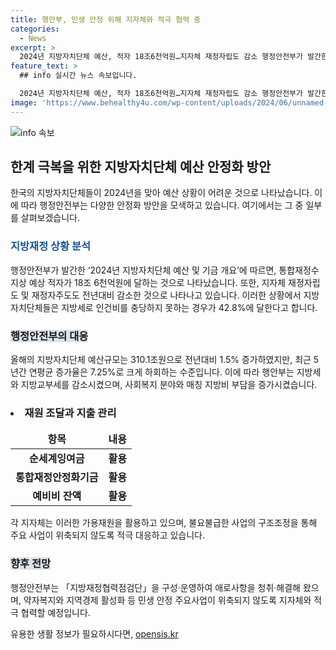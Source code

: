 ```yaml
---
title: 행안부, 민생 안정 위해 지자체와 적극 협력 중
categories:
  - News
excerpt: >
  2024년 지방자치단체 예산, 적자 18조6천억원…지자체 재정자립도 감소 행정안전부가 발간한 자료에 따르면, 2024년 지방자치단체의 재정 상황이 심각한 수준으로 파악되고 있습니다. 지방세로는 인건비도 충당하지 못하는 지자체가 104개(42.8%)로 나타나며, 재정자립도와 재정자주도가 전년대비 감소한 것으로 나타났습니다. 이에 행안부는 지자체와 적극 협력하여 애로사항을 해결하고 지역경제 활성화에 힘쓸 계획이다.
feature_text: >
  ## info 실시간 뉴스 속보입니다.

  2024년 지방자치단체 예산, 적자 18조6천억원…지자체 재정자립도 감소 행정안전부가 발간한 자료에 따르면, 2024년 지방자치단체의 재정 상황이 심각한 수준으로 파악되고 있습니다. 지방세로는 인건비도 충당하지 못하는 지자체가 104개(42.8%)로 나타나며, 재정자립도와 재정자주도가 전년대비 감소한 것으로 나타났습니다. 이에 행안부는 지자체와 적극 협력하여 애로사항을 해결하고 지역경제 활성화에 힘쓸 계획이다.
image: 'https://www.behealthy4u.com/wp-content/uploads/2024/06/unnamed-file.png'
---
```


<p><img src="https://www.behealthy4u.com/wp-content/uploads/2024/06/unnamed-file.png" alt="info 속보" /></p>

<h2 data-ke-size="size26">한계 극복을 위한 지방자치단체 예산 안정화 방안</h2>

<p data-ke-size="size16">한국의 지방자치단체들이 2024년을 맞아 예산 상황이 어려운 것으로 나타났습니다. 이에 따라 행정안전부는 다양한 안정화 방안을 모색하고 있습니다. 여기에서는 그 중 일부를 살펴보겠습니다.</p>

<h3><span style="color: #1a5490;">지방재정 상황 분석</span></h3>

<p data-ke-size="size16">행정안전부가 발간한 ‘2024년 지방자치단체 예산 및 기금 개요’에 따르면, 통합재정수지상 예상 적자가 18조 6천억원에 달하는 것으로 나타났습니다. 또한, 지자체 재정자립도 및 재정자주도도 전년대비 감소한 것으로 나타나고 있습니다. 이러한 상황에서 지방자치단체들은 지방세로 인건비를 충당하지 못하는 경우가 42.8%에 달한다고 합니다.</p>

<h3><b><span style="background-color: #21538527;">행정안전부의 대응</span></b></h3>

<p data-ke-size="size16">올해의 지방자치단체 예산규모는 310.1조원으로 전년대비 1.5% 증가하였지만, 최근 5년간 연평균 증가율은 7.25%로 크게 하회하는 수준입니다. 이에 따라 행안부는 지방세와 지방교부세를 감소시켰으며, 사회복지 분야와 매칭 지방비 부담을 증가시켰습니다.</p>

<h3><li>재원 조달과 지출 관리</li></h3>

<table>
<thead>
<tr>
<td style="text-align: center; height: 17px;"><b>항목</b></td>
<td style="text-align: center; height: 17px;"><b>내용</b></td>
</tr>
</thead>
<tbody>
<tr>
<td style="text-align: center; height: 17px;"><b>순세계잉여금</b></td>
<td style="text-align: center; height: 17px;"><b>활용</b></td>
</tr>
<tr>
<td style="text-align: center; height: 17px;"><b>통합재정안정화기금</b></td>
<td style="text-align: center; height: 17px;"><b>활용</b></td>
</tr>
<tr>
<td style="text-align: center; height: 17px;"><b>예비비 잔액</b></td>
<td style="text-align: center; height: 17px;"><b>활용</b></td>
</tr>
</tbody>
</table>

<p data-ke-size="size16">각 지자체는 이러한 가용재원을 활용하고 있으며, 불요불급한 사업의 구조조정을 통해 주요 사업이 위축되지 않도록 적극 대응하고 있습니다.</p>

<h3><b><span style="background-color: #21538527;">향후 전망</span></b></h3>

<p data-ke-size="size16">행정안전부는 「지방재정협력점검단」을 구성·운영하여 애로사항을 청취·해결해 왔으며, 약자복지와 지역경제 활성화 등 민생 안정 주요사업이 위축되지 않도록 지자체와 적극 협력할 예정입니다.</p>
유용한 생활 정보가 필요하시다면, <a href="https://opensis.kr" rel="dofollow">opensis.kr</a>


